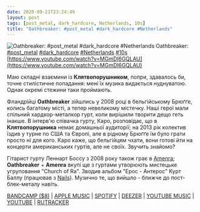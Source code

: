 ```yaml
---
date: 2020-09-21T23:24:49
layout: post
tags: [post_metal, dark_hardcore, Netherlands, 10s]
title: "Oathbreaker: #post_metal #dark_hardcore #Netherlands"
---
```

![Oathbreaker: #post_metal #dark_hardcore #Netherlands](https://i.ytimg.com/vi/MGmDl6GQLAU/maxresdefault.jpg)
Oathbreaker: [#post_metal](/tags/#post_metal) [#dark_hardcore](/tags/#dark_hardcore) [#Netherlands](/tags/#Netherlands) [#10s](/tags/#10s) [https://www.youtube.com/watch?v=MGmDl6GQLAU](https://www.youtube.com/watch?v=MGmDl6GQLAU) 

Маю складні взаємини із **Клятвопорушником**, попри, здавалось би, точне стилістичне попадання: мені їх музика видається нуднуватою. Однак окремі стежини таки проймають.

Фландрійці **Oathbreaker** зійшлись у 2008 році в бельгійському Брюґґе, колись багатому місті, а тепер невеликому містечку. Наші герої мали спільний хардкор-металкор гурт, коли вирішили творити дещо геть інакше. В інтерв&#39;ю співачка гурту, Каро, розповідає, що в **Клятвопорушника** немає домашньої аудиторії; на 2013 рік колектив їздив у турне по США та Європі, але в рідному Брюґґе їм було грати просто ні для кого. Каро каже, що бельгійцям чхати, вони готові йти на концерти американських гуртів, але не своїх. Звучить знайомо?

Гітарист гурту Леннарт Боссу з 2008 року також грає в [Amenra](/2020-02-05-amenra--post-metal-sludgecore-belgium-flanders); **Oathbreaker** + **Amenra** вкупі ще з гуртами утворюють мистецьке угруповання &quot;Church of Ra&quot;. Зводив альбом &quot;Ерос  - Антерос&quot; Курт Баллу (працював з [Nails](/2020-05-13-nails--grindcore-usa-california-10s-)). Музично те, що вийшло - ближче до пост-блек-металу навіть.

[BANDCAMP ($8)](https://oathbreakerband.bandcamp.com/album/eros-anteros) \| [APPLE MUSIC](https://music.apple.com/ru/album/erosanteros/674273398) \| [SPOTIFY](https://open.spotify.com/album/13SNx0zFROg5nGcP1ekSIB) \| [DEEZER](https://deezer.page.link/TS7CAyVC3z9gMr8G6) \| [YOUTUBE MUSIC](https://music.youtube.com/playlist?list=OLAK5uy_k__rBhPmQ5qUackWXACgtmGtwOLNzt4_s) \| [YOUTUBE](https://www.youtube.com/playlist?list=OLAK5uy_k_ur31xKO28adMbwuQGhuEbVj-O86tzBg) \| [RUTRACKER](https://rutracker.org/forum/viewtopic.php?t=4489523)